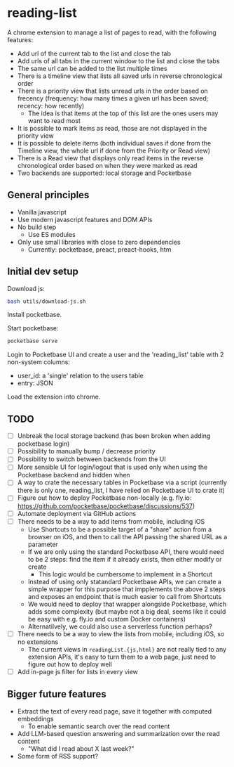 # reading-list

A chrome extension to manage a list of pages to read, with the following features:

- Add url of the current tab to the list and close the tab
- Add urls of all tabs in the current window to the list and close the tabs
- The same url can be added to the list multiple times
- There is a timeline view that lists all saved urls in reverse chronological order
- There is a priority view that lists unread urls in the order based on frecency (frequency: how many times a given url has been saved; recency: how recently)
    - The idea is that items at the top of this list are the ones users may want to read most
- It is possible to mark items as read, those are not displayed in the priority view
- It is possible to delete items (both individual saves if done from the Timeline view, the whole url if done from the Priority or Read view)
- There is a Read view that displays only read items in the reverse chronological order based on when they were marked as read
- Two backends are supported: local storage and Pocketbase

## General principles

- Vanilla javascript
- Use modern javascript features and DOM APIs
- No build step
    - Use ES modules
- Only use small libraries with close to zero dependencies
    - Currently: pocketbase, preact, preact-hooks, htm

## Initial dev setup

Download js:

```sh
bash utils/download-js.sh
```

Install pocketbase.

Start pocketbase:

```sh
pocketbase serve
```

Login to Pocketbase UI and create a user and the 'reading_list' table with 2 non-system columns:
- user_id: a 'single' relation to the users table
- entry: JSON

Load the extension into chrome.

## TODO

- [ ] Unbreak the local storage backend (has been broken when adding pocketbase login)
- [ ] Possibility to manually bump / decrease priority
- [ ] Possibility to switch between backends from the UI
- [ ] More sensible UI for login/logout that is used only when using the Pocketbase backend and hidden when
- [ ] A way to crate the necessary tables in Pocketbase via a script (currently there is only one, reading_list, I have relied on Pocketbase UI to crate it)
- [ ] Figure out how to deploy Pocketbase non-locally (e.g. fly.io: https://github.com/pocketbase/pocketbase/discussions/537)
- [ ] Automate deployment via GitHub actions
- [ ] There needs to be a way to add items from mobile, including iOS
    - Use Shortcuts to be a possible target of a "share" action from a browser on iOS, and then to call the API passing the shared URL as a parameter
    - If we are only using the standard Pocketbase API, there would need to be 2 steps: find the item if it already exists, then either modify or create
        - This logic would be cumbersome to implement in a Shortcut
    - Instead of using only statandard Pocketbase APIs, we can create a simple wrapper for this purpose that impplements the above 2 steps and exposes an endpoint that is much easier to call from Shortcuts
    - We would need to deploy that wrapper alongside Pocketbase, which adds some complexity (but maybe not a big deal, seems like it could be easy with e.g. fly.io and custom Docker containers)
    - Alternatilvely, we could also use a serverless function perhaps?
- [ ] There needs to be a way to view the lists from mobile, including iOS, so no extensions
    - The current views in `readingList.{js,html}` are not really tied to any extension APIs, it's easy to turn them to a web page, just need to figure out how to deploy well
- [ ] Add in-page js filter for lists in every view

## Bigger future features

- Extract the text of every read page, save it together with computed embeddings
    - To enable semantic search over the read content
- Add LLM-based question answering and summarization over the read content
    - "What did I read about X last week?"
- Some form of RSS support?
